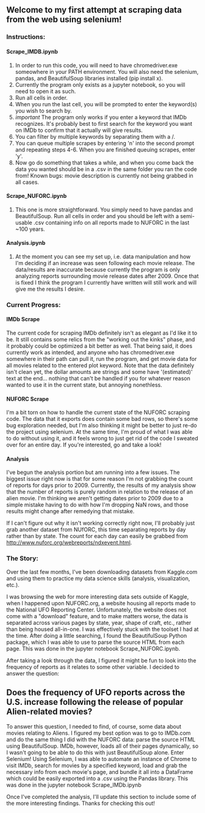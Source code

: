 ## Welcome to my first attempt at scraping data from the web using selenium!

### Instructions:
#### Scrape_IMDB.ipynb
  1. In order to run this code, you will need to have chromedriver.exe someowhere in your PATH environment. You will also need the selenium, pandas, and BeautifulSoup libraries installed (pip install x).
  2. Currently the program only exists as a jupyter notebook, so you will need to open it as such.
  3. Run all cells in order. 
  4. When you run the last cell, you will be prompted to enter the keyword(s) you wish to search by.
  5. *important* The program only works if you enter a keyword that IMDb recognizes.  It's probably best to first search for the keyword you want on IMDb to confirm that it actually will give results.
  6. You can filter by multiple keywords by separating them with a /.
  7. You can queue multiple scrapes by entering 'n' into the second prompt and repeating steps 4-6. When you are finished queuing scrapes, enter 'y'.
  8. Now go do something that takes a while, and when you come back the data you wanted should be in a .csv in the same folder you ran the code from!
Known bugs: movie description is currently not being grabbed in all cases.
 
#### Scrape_NUFORC.ipynb
  1. This one is more straightforward. You simply need to have pandas and BeautifulSoup.  Run all cells in order and you should be left with a semi-usable .csv containing info on all reports made to NUFORC in the last ~100 years.

#### Analysis.ipynb
  1. At the moment you can see my set up, i.e. data manipulation and how I'm deciding if an increase was seen following each movie release.  The data/results are inaccurate because currently the program is only analyzing reports surrounding movie release dates after 2009. Once that is fixed I think the program I currently have written will still work and will give me the results I desire.

### Current Progress:

#### IMDb Scrape
The current code for scraping IMDb definitely isn't as elegant as I'd like it to be. It still contains some relics from the "working out the kinks" phase, and it probably could be optimized a bit better as well.  That being said, it does currently work as intended, and anyone who has chromedriver.exe somewhere in their path can pull it, run the program, and get movie data for all movies related to the entered plot keyword.  Note that the data definitely isn't clean yet, the dollar amounts are strings and some have '(estimated)' text at the end... nothing that can't be handled if you for whatever reason wanted to use it in the current state, but annoying nonethless.

#### NUFORC Scrape
I'm a bit torn on how to handle the current state of the NUFORC scraping code.  The data that it exports does contain some bad rows, so there's some bug exploration needed, but I'm also thinking it might be better to just re-do the project using selenium. At the same time, I'm proud of what I was able to do without using it, and it feels wrong to just get rid of the code I sweated over for an entire day.  If you're interested, go and take a look!

#### Analysis
I've begun the analysis portion but am running into a few issues. The biggest issue right now is that for some reason I'm not grabbing the count of reports for days prior to 2009.  Currently, the results of my analysis show that the number of reports is purely random in relation to the release of an alien movie. I'm thinking we aren't getting dates prior to 2009 due to a simple mistake having to do with how I'm dropping NaN rows, and those results might change after remedying that mistake.

If I can't figure out why it isn't working correctly right now, I'll probably just grab another dataset from NUfORC, this time separating reports by day rather than by state. The count for each day can easily be grabbed from http://www.nuforc.org/webreports/ndxevent.html.

### The Story:

Over the last few months, I've been downloading datasets from Kaggle.com and using them to practice my data science skills (analysis, visualization, etc.).

I was browsing the web for more interesting data sets outside of Kaggle, when I happened upon NUFORC.org, a website housing all reports made to the National UFO Reporting Center. Unfortunately, the website does not come with a "download" feature, and to make matters worse, the data is separated across various pages by state, year, shape of craft, etc., rather than being housed all-in-one.  I was effectively stuck with the toolset I had at the time. After doing a little searching, I found the BeautifulSoup Python package, which I was able to use to parse the source HTML from each page.  This was done in the jupyter notebook Scrape_NUFORC.ipynb.

After taking a look through the data, I figured it might be fun to look into the frequency of reports as it relates to some other variable. I decided to answer the question:

## Does the frequency of UFO reports across the U.S. increase following the release of popular Alien-related movies?

To answer this question, I needed to find, of course, some data about movies relating to Aliens. I figured my best option was to go to IMDb.com and do the same thing I did with the NUFORC data: parse the source HTML using BeautifulSoup.  IMDb, however, loads all of their pages dynamically, so I wasn't going to be able to do this with just BeautifulSoup alone.  Enter Selenium! Using Selenium, I was able to automate an instance of Chrome to visit IMDb, search for movies by a specified keyword, load and grab the necessary info from each movie's page, and bundle it all into a DataFrame which could be easily exported into a .csv using the Pandas library.  This was done in the jupyter notebook Scrape_IMDb.ipynb

Once I've completed the analysis, I'll update this section to include some of the more interesting findings. Thanks for checking this out!
